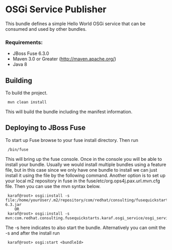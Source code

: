 OSGi Service Publisher
====================================
This bundle defines a simple Hello World OSGi service that can be consumed and used by other bundles. 

### Requirements:
 * JBoss Fuse 6.3.0
 * Maven 3.0 or Greater (http://maven.apache.org/)
 * Java 8

Building
-----------------------
To build the project.

     mvn clean install

This will build the bundle including the manifest information.

Deploying to JBoss Fuse
-----------------------

To start up Fuse browse to your fuse install directory. Then run

     /bin/fuse

This will bring up the fuse console. Once in the console you will be able to install your bundle. Usually we would install multiple bundles using a feature file, but in this case since we only have one bundle to install we can just install it using the file by the following command. Another option is to set up your local m2 repository in fuse in the fuse/etc/org.ops4j.pax.url.mvn.cfg file. Then you can use the mvn syntax below.

     karaf@root> osgi:install -s file:/home/yourUser/.m2/repository/com/redhat/consulting/fusequickstarts/karaf/osgi_service/osgi_service/6.3/osgi_service-6.3.jar
        OR
     karaf@root> osgi:install -s mvn:com.redhat.consulting.fusequickstarts.karaf.osgi_service/osgi_service/6.3

 The -s here indicates to also start the bundle.  Alternatively you can omit the -s and after the install run

     karaf@root> osgi:start <bundleId>

